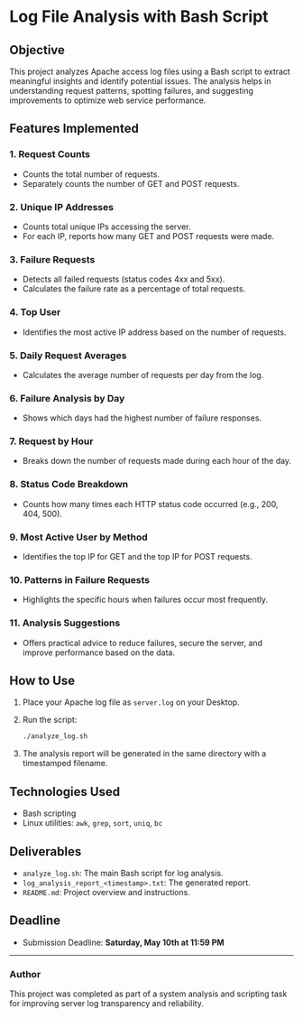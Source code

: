 # Log File Analysis with Bash Script

## Objective

This project analyzes Apache access log files using a Bash script to extract meaningful insights and identify potential issues. The analysis helps in understanding request patterns, spotting failures, and suggesting improvements to optimize web service performance.

## Features Implemented

### 1. Request Counts

* Counts the total number of requests.
* Separately counts the number of GET and POST requests.

### 2. Unique IP Addresses

* Counts total unique IPs accessing the server.
* For each IP, reports how many GET and POST requests were made.

### 3. Failure Requests

* Detects all failed requests (status codes 4xx and 5xx).
* Calculates the failure rate as a percentage of total requests.

### 4. Top User

* Identifies the most active IP address based on the number of requests.

### 5. Daily Request Averages

* Calculates the average number of requests per day from the log.

### 6. Failure Analysis by Day

* Shows which days had the highest number of failure responses.

### 7. Request by Hour

* Breaks down the number of requests made during each hour of the day.

### 8. Status Code Breakdown

* Counts how many times each HTTP status code occurred (e.g., 200, 404, 500).

### 9. Most Active User by Method

* Identifies the top IP for GET and the top IP for POST requests.

### 10. Patterns in Failure Requests

* Highlights the specific hours when failures occur most frequently.

### 11. Analysis Suggestions

* Offers practical advice to reduce failures, secure the server, and improve performance based on the data.

## How to Use

1. Place your Apache log file as `server.log` on your Desktop.
2. Run the script:

   ```bash
   ./analyze_log.sh
   ```
3. The analysis report will be generated in the same directory with a timestamped filename.

## Technologies Used

* Bash scripting
* Linux utilities: `awk`, `grep`, `sort`, `uniq`, `bc`

## Deliverables

* `analyze_log.sh`: The main Bash script for log analysis.
* `log_analysis_report_<timestamp>.txt`: The generated report.
* `README.md`: Project overview and instructions.

## Deadline

* Submission Deadline: **Saturday, May 10th at 11:59 PM**

---

### Author

This project was completed as part of a system analysis and scripting task for improving server log transparency and reliability.
